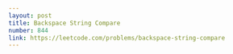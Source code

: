 ```yaml
---
layout: post
title: Backspace String Compare
number: 844
link: https://leetcode.com/problems/backspace-string-compare
---
```

